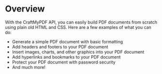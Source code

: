 # Overview

With the CraftMyPDF API, you can easily build PDF documents from scratch using plain old HTML and CSS. Here are a few examples of what you can do:

- Generate a simple PDF document with basic formatting
- Add headers and footers to your PDF document
- Insert images, charts, and other graphics into your PDF document
- Add hyperlinks and bookmarks to your PDF document
- Protect your PDF document with password security
- And much more!
